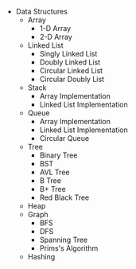* Data Structures
  * Array
    * 1-D Array
    * 2-D Array
  * Linked List
    * Singly Linked List
    * Doubly Linked List
    * Circular Linked List
    * Circular Doubly List
  * Stack
    * Array Implementation
    * Linked List Implementation
  * Queue
    * Array Implementation
    * Linked List Implementation
    * Circular Queue
  * Tree
    * Binary Tree
    * BST
    * AVL Tree
    * B Tree
    * B+ Tree
    * Red Black Tree
  * Heap
  * Graph
    * BFS
    * DFS 
    * Spanning Tree
     * Prims's Algorithm
  * Hashing 
